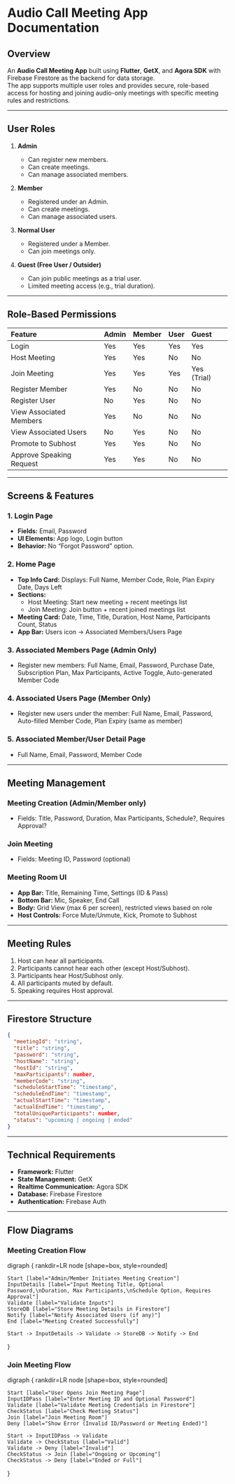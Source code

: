 
# Audio Call Meeting App Documentation

## Overview
An **Audio Call Meeting App** built using **Flutter**, **GetX**, and **Agora SDK** with Firebase Firestore as the backend for data storage.  
The app supports multiple user roles and provides secure, role-based access for hosting and joining audio-only meetings with specific meeting rules and restrictions.

---
## User Roles
1. **Admin**  
   - Can register new members.  
   - Can create meetings.  
   - Can manage associated members.  

2. **Member**  
   - Registered under an Admin.  
   - Can create meetings.  
   - Can manage associated users.  

3. **Normal User**  
   - Registered under a Member.  
   - Can join meetings only.  

4. **Guest (Free User / Outsider)**  
   - Can join public meetings as a trial user.  
   - Limited meeting access (e.g., trial duration).  

---

## Role-Based Permissions

| Feature                  | Admin   | Member   | User   | Guest       |
|:-------------------------|:--------|:---------|:-------|:------------|
| Login                    | Yes     | Yes      | Yes    | Yes         |
| Host Meeting             | Yes     | Yes      | No     | No          |
| Join Meeting             | Yes     | Yes      | Yes    | Yes (Trial) |
| Register Member          | Yes     | No       | No     | No          |
| Register User            | No      | Yes      | No     | No          |
| View Associated Members  | Yes     | No       | No     | No          |
| View Associated Users    | No      | Yes      | No     | No          |
| Promote to Subhost       | Yes     | Yes      | No     | No          |
| Approve Speaking Request | Yes     | Yes      | No     | No          |

---

## Screens & Features

### 1. Login Page
- **Fields:** Email, Password  
- **UI Elements:** App logo, Login button  
- **Behavior:** No “Forgot Password” option.  

### 2. Home Page
- **Top Info Card:** Displays: Full Name, Member Code, Role, Plan Expiry Date, Days Left  
- **Sections:**
  - Host Meeting: Start new meeting + recent meetings list  
  - Join Meeting: Join button + recent joined meetings list  
- **Meeting Card:** Date, Time, Title, Duration, Host Name, Participants Count, Status  
- **App Bar:** Users icon → Associated Members/Users Page  

### 3. Associated Members Page (Admin Only)
- Register new members: Full Name, Email, Password, Purchase Date, Subscription Plan, Max Participants, Active Toggle, Auto-generated Member Code  

### 4. Associated Users Page (Member Only)
- Register new users under the member: Full Name, Email, Password, Auto-filled Member Code, Plan Expiry (same as member)  

### 5. Associated Member/User Detail Page
- Full Name, Email, Password, Member Code  

---

## Meeting Management

### Meeting Creation (Admin/Member only)
- Fields: Title, Password, Duration, Max Participants, Schedule?, Requires Approval?  

### Join Meeting
- Fields: Meeting ID, Password (optional)  

### Meeting Room UI
- **App Bar:** Title, Remaining Time, Settings (ID & Pass)  
- **Bottom Bar:** Mic, Speaker, End Call  
- **Body:** Grid View (max 6 per screen), restricted views based on role  
- **Host Controls:** Force Mute/Unmute, Kick, Promote to Subhost  

---

## Meeting Rules
1. Host can hear all participants.  
2. Participants cannot hear each other (except Host/Subhost).  
3. Participants hear Host/Subhost only.  
4. All participants muted by default.  
5. Speaking requires Host approval.  

---

## Firestore Structure

```json
{
  "meetingId": "string",
  "title": "string",
  "password": "string",
  "hostName": "string",
  "hostId": "string",
  "maxParticipants": number,
  "memberCode": "string",
  "scheduleStartTime": "timestamp",
  "scheduleEndTime": "timestamp",
  "actualStartTime": "timestamp",
  "actualEndTime": "timestamp",
  "totalUniqueParticipants": number,
  "status": "upcoming | ongoing | ended"
}
```

---

## Technical Requirements
- **Framework:** Flutter  
- **State Management:** GetX  
- **Realtime Communication:** Agora SDK  
- **Database:** Firebase Firestore  
- **Authentication:** Firebase Auth  

---

## Flow Diagrams

### Meeting Creation Flow
digraph {
    rankdir=LR
    node [shape=box, style=rounded]

    Start [label="Admin/Member Initiates Meeting Creation"]
    InputDetails [label="Input Meeting Title, Optional Password,\nDuration, Max Participants,\nSchedule Option, Requires Approval"]
    Validate [label="Validate Inputs"]
    StoreDB [label="Store Meeting Details in Firestore"]
    Notify [label="Notify Associated Users (if any)"]
    End [label="Meeting Created Successfully"]

    Start -> InputDetails -> Validate -> StoreDB -> Notify -> End
}

### Join Meeting Flow
digraph {
    rankdir=LR
    node [shape=box, style=rounded]

    Start [label="User Opens Join Meeting Page"]
    InputIDPass [label="Enter Meeting ID and Optional Password"]
    Validate [label="Validate Meeting Credentials in Firestore"]
    CheckStatus [label="Check Meeting Status"]
    Join [label="Join Meeting Room"]
    Deny [label="Show Error (Invalid ID/Password or Meeting Ended)"]

    Start -> InputIDPass -> Validate
    Validate -> CheckStatus [label="Valid"]
    Validate -> Deny [label="Invalid"]
    CheckStatus -> Join [label="Ongoing or Upcoming"]
    CheckStatus -> Deny [label="Ended or Full"]
}

